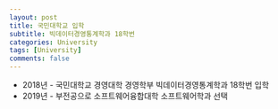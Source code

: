 ```yaml
---
layout: post
title: 국민대학교 입학
subtitle: 빅데이터경영통계학과 18학번
categories: University
tags: [University]
comments: false
---
```


* 2018년 - 국민대학교 경영대학 경영학부 빅데이터경영통계학과 18학번 입학
* 2019년 - 부전공으로 소프트웨어융합대학 소프트웨어학과 선택